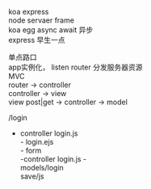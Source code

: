 koa   express                      
node servaer frame                            
koa egg async await 异步           
express 早生一点                   

单点路口              
app实例化， listen router 分发服务器资源            
MVC    
router -> controller               
controller -> view                
view post|get -> controller -> model          

/login
- controller login.js           
        - login.ejs  
        - form  
            -controller 
            login.js
                -   
                models/login    
                save/js